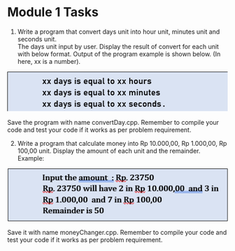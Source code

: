 # Module 1 Tasks
1.	Write a program that convert days unit into hour unit, minutes unit and seconds unit.  
The days unit input by user. Display the result of convert for each unit with below format. Output of the program example is shown below. (In here, xx is a number). 

![](T1.png)

Save the program with name convertDay.cpp. Remember to compile your code and test your code if it works as per problem requirement.

2. Write a program that calculate money into Rp 10.000,00, Rp 1.000,00, Rp 100,00 unit. Display the amount of each unit and the remainder.  Example:

![](T2.png)

Save it with name moneyChanger.cpp.
Remember to compile your code and test your code if it works as per problem requirement.
